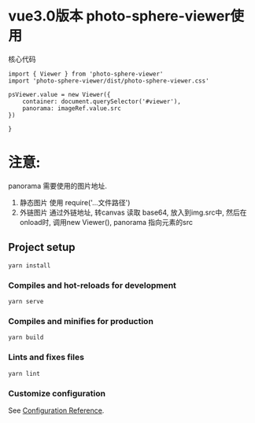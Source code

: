# vue3.0版本 photo-sphere-viewer使用


核心代码
```vue
import { Viewer } from 'photo-sphere-viewer'
import 'photo-sphere-viewer/dist/photo-sphere-viewer.css'

psViewer.value = new Viewer({
    container: document.querySelector('#viewer'),
    panorama: imageRef.value.src
})

}
```

# 注意:
panorama 需要使用的图片地址.
1) 静态图片  使用 require('...文件路径')
2) 外链图片  通过外链地址, 转canvas 读取 base64, 放入到img.src中, 然后在onload时, 调用new Viewer(), panorama 指向元素的src

## Project setup
```
yarn install
```

### Compiles and hot-reloads for development
```
yarn serve
```

### Compiles and minifies for production
```
yarn build
```

### Lints and fixes files
```
yarn lint   
```

### Customize configuration
See [Configuration Reference](https://cli.vuejs.org/config/).
